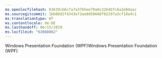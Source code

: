 ```yaml
---
ms.openlocfilehash: 63639cb6cfa7a3765ee79a0c3264bfc6a2e04aac
ms.sourcegitcommit: 1bb00d2f4343e73ae8d58668f02297a3cf10a4c1
ms.translationtype: HT
ms.contentlocale: de-DE
ms.lasthandoff: 06/15/2019
ms.locfileid: "63868862"
---
```

<span data-ttu-id="44312-101">Windows Presentation Foundation (WPF)</span><span class="sxs-lookup"><span data-stu-id="44312-101">Windows Presentation Foundation (WPF)</span></span>